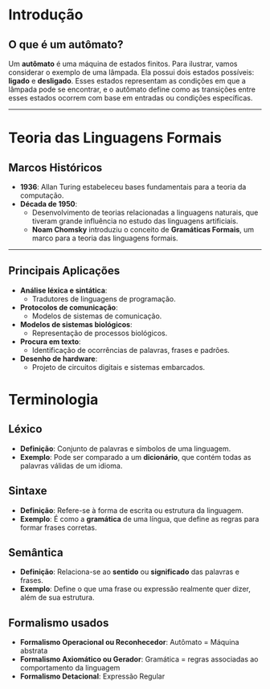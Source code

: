 # Introdução

## O que é um autômato?

Um **autômato** é uma máquina de estados finitos. Para ilustrar, vamos considerar o exemplo de uma lâmpada. Ela possui dois estados possíveis: **ligado** e **desligado**. Esses estados representam as condições em que a lâmpada pode se encontrar, e o autômato define como as transições entre esses estados ocorrem com base em entradas ou condições específicas.

---

# Teoria das Linguagens Formais

## Marcos Históricos

- **1936**: Allan Turing estabeleceu bases fundamentais para a teoria da computação.
- **Década de 1950**:
  - Desenvolvimento de teorias relacionadas a linguagens naturais, que tiveram grande influência no estudo das linguagens artificiais.
  - **Noam Chomsky** introduziu o conceito de **Gramáticas Formais**, um marco para a teoria das linguagens formais.

---

## Principais Aplicações

- **Análise léxica e sintática**:
  - Tradutores de linguagens de programação.
- **Protocolos de comunicação**:
  - Modelos de sistemas de comunicação.
- **Modelos de sistemas biológicos**:
  - Representação de processos biológicos.
- **Procura em texto**:
  - Identificação de ocorrências de palavras, frases e padrões.
- **Desenho de hardware**:
  - Projeto de circuitos digitais e sistemas embarcados.

# Terminologia

## Léxico
- **Definição**: Conjunto de palavras e símbolos de uma linguagem.
- **Exemplo**: Pode ser comparado a um **dicionário**, que contém todas as palavras válidas de um idioma.

## Sintaxe
- **Definição**: Refere-se à forma de escrita ou estrutura da linguagem.
- **Exemplo**: É como a **gramática** de uma língua, que define as regras para formar frases corretas.

## Semântica
- **Definição**: Relaciona-se ao **sentido** ou **significado** das palavras e frases.
- **Exemplo**: Define o que uma frase ou expressão realmente quer dizer, além de sua estrutura.

## Formalismo usados
  - **Formalismo Operacional ou Reconhecedor**: Autômato = Máquina abstrata
  - **Formalismo Axiomático ou Gerador**: Gramática = regras associadas ao comportamento da linguagem
  - **Formalismo Detacional**: Expressão Regular   
